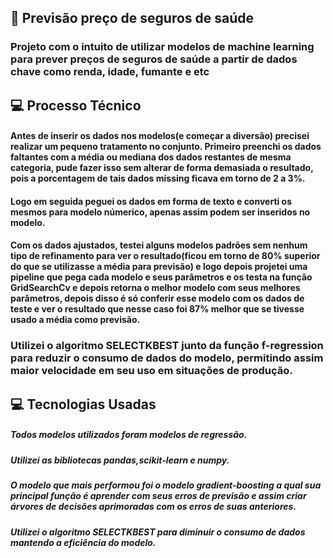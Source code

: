 ##  📂 Previsão preço de seguros de saúde

### Projeto com o intuito de utilizar modelos de machine learning para prever preços de seguros de saúde a partir de dados chave como renda, idade, fumante e etc

## 💻 Processo Técnico

####  Antes de inserir os dados nos modelos(e começar a diversão) precisei realizar um pequeno tratamento no conjunto. Primeiro preenchi os dados faltantes com a média ou mediana dos dados restantes de mesma categoria, pude fazer isso sem alterar de forma demasiada o resultado, pois a porcentagem de tais dados missing ficava em torno de 2 a 3%.
#### Logo em seguida peguei os dados em forma de texto e converti os mesmos para modelo númerico, apenas assim podem ser inseridos no modelo.
#### Com os dados ajustados, testei alguns modelos padrões sem nenhum tipo de refinamento para ver o resultado(ficou em torno de 80% superior do que se utilizasse a média para previsão) e logo depois projetei uma pipeline que pega cada modelo e seus parâmetros e os testa na função GridSearchCv e depois retorna o melhor modelo com seus melhores parâmetros, depois disso é só conferir esse modelo com os dados de teste e ver o resultado que nesse caso foi 87% melhor que se tivesse usado a média como previsão.
### Utilizei o algoritmo SELECTKBEST junto da função f-regression para reduzir o consumo de dados do modelo, permitindo assim maior velocidade em seu uso em situações de produção.

## 💻 Tecnologias Usadas

##### Todos modelos utilizados foram modelos de regressão.
##### Utilizei as bibliotecas pandas,scikit-learn e numpy.
##### O modelo que mais performou foi o modelo gradient-boosting a qual sua principal função é aprender com seus erros de previsão e assim criar árvores de decisões aprimoradas com os erros de suas anteriores.
##### Utilizei o algoritmo SELECTKBEST para diminuir o consumo de dados mantendo a eficiência do modelo.









